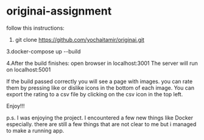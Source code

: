 # originai-assignment

follow this instructions:

1. git clone https://github.com/yochaitamir/originai.git

3.docker-compose up --build

4.After the build finishes:
  open browser in localhost:3001
  The server will run on localhost:5001
  
If  the build passed correctly you will see a page with images. you can rate them by pressing like or dislike icons in the bottom of each image.
You can export the rating to a csv file by clicking on the csv icon in the top left.

Enjoy!!!

p.s.
I was enjoying the project. I encountered a few new things like Docker especially. there are still a few things that are not clear to me but i managed to make a running app.



